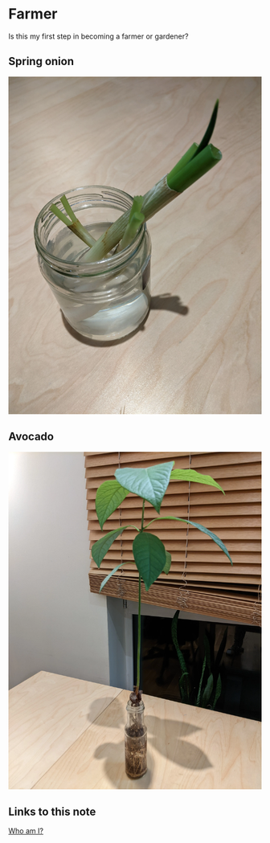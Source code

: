 # Farmer

Is this my first step in becoming a farmer or gardener?

## Spring onion

![spring onion](images/farmer/spring_onion.webp)

## Avocado

![avocado](images/farmer/avocado.webp)

## Links to this note

[Who am I?](index.md)
